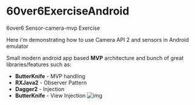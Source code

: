 # 60ver6ExerciseAndroid
6over6 Sensor-camera-mvp Exercise

Here i'm demonstrating how to use Camera API 2 and sensors in Android emulator

Small modern android app based <b>MVP</b> architecture and bunch of great libraries/features such as:
* <b>ButterKnife</b> - MVP handling
* <b>RXJava2</b> - Observer Pattern
* <b>Dagger2</b> - Injection
* <b>ButterKnife</b> - View Injection
![img](emulator.gif)
